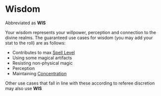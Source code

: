 # Wisdom

Abbreviated as **WIS**

Your wisdom represents your willpower, perception and connection to the divine realms.
The guaranteed use cases for wisdom (you may add your stat to the roll) are as follows:

- Contributes to max [Spell Level](../../Magic/Spell%20Levels.md)
- Using some magical artifacts
- Resisting non-physical magic
- Perception
- Maintaining [Concentration](../../Magic/Concentration.md)

Other use cases that fall in line with these according to referee discretion may also use **WIS**